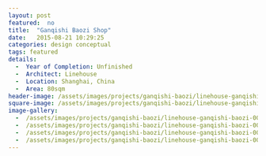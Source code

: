 ```yaml
---
layout: post
featured:  no
title:  "Ganqishi Baozi Shop"
date:   2015-08-21 10:29:25
categories: design conceptual
tags: featured
details:
  -  Year of Completion: Unfinished
  -  Architect: Linehouse
  -  Location: Shanghai, China
  -  Area: 80sqm
header-image: /assets/images/projects/ganqishi-baozi/linehouse-ganqishi-baozi-001.jpg
square-image: /assets/images/projects/ganqishi-baozi/linehouse-ganqishi-baozi-square.jpg
image-gallery:
  -  /assets/images/projects/ganqishi-baozi/linehouse-ganqishi-baozi-001.jpg
  -  /assets/images/projects/ganqishi-baozi/linehouse-ganqishi-baozi-002.jpg
  -  /assets/images/projects/ganqishi-baozi/linehouse-ganqishi-baozi-003.jpg
  -  /assets/images/projects/ganqishi-baozi/linehouse-ganqishi-baozi-004.jpg
---
```

